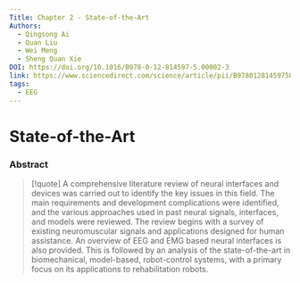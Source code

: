 ```yaml
---
Title: Chapter 2 - State-of-the-Art
Authors:
  - Qingsong Ai
  - Quan Liu
  - Wei Meng
  - Sheng Quan Xie
DOI: https://doi.org/10.1016/B978-0-12-814597-5.00002-3
link: https://www.sciencedirect.com/science/article/pii/B9780128145975000023?ref=pdf_download&fr=RR-2&rr=84e95f68997310c5
tags:
  - EEG
---
```


# State-of-the-Art

### Abstract
> [!quote] A comprehensive literature review of neural interfaces and devices was carried out to identify the key issues in this field. The main requirements and development complications were identified, and the various approaches used in past neural signals, interfaces, and models were reviewed. The review begins with a survey of existing neuromuscular signals and applications designed for human assistance. An overview of EEG and EMG based neural interfaces is also provided. This is followed by an analysis of the state-of-the-art in biomechanical, model-based, robot-control systems, with a primary focus on its applications to rehabilitation robots.

